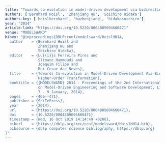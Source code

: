 ```yaml
---
title: "Towards co-evolution in model-driven development via bidirectional higher-order transformation"
authors: ['Bernhard Hoisl', 'Zhenjiang Hu', 'Soichiro Hidaka']
authors-key: ['hoislbernhard', 'huzhenjiang', 'hidakasoichiro']
year: "2014"
article-link: "https://doi.org/10.5220/0004809004660471"
venue: "MODELSWARD"
bibex: "@inproceedings{DBLP:conf/modelsward/HoislHH14,
  author    = {Bernhard Hoisl and
               Zhenjiang Hu and
               Soichiro Hidaka},
  editor    = {Lu{{i}}s Ferreira Pires and
               Slimane Hammoudi and
               Joaquim Filipe and
               Rui Cesar das Neves},
  title     = {Towards Co-evolution in Model-Driven Development Via Bidirectional
               Higher-Order Transformation},
  booktitle = {{MODELSWARD} 2014 - Proceedings of the 2nd International Conference
               on Model-Driven Engineering and Software Development, Lisbon, Portugal,
               7 - 9 January, 2014},
  pages     = {466--471},
  publisher = {SciTePress},
  year      = {2014},
  url       = {https://doi.org/10.5220/0004809004660471},
  doi       = {10.5220/0004809004660471},
  timestamp = {Wed, 16 Oct 2019 14:14:49 +0200},
  biburl    = {https://dblp.org/rec/conf/modelsward/HoislHH14.bib},
  bibsource = {dblp computer science bibliography, https://dblp.org}
}"
---
```

